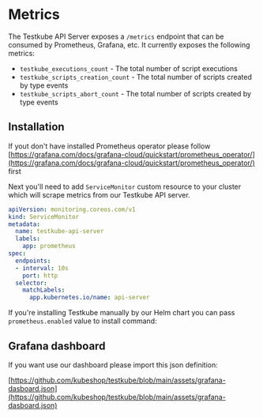 # Metrics

The Testkube API Server exposes a `/metrics` endpoint that can be consumed by Prometheus, Grafana, etc. It
currently exposes the following metrics:

* `testkube_executions_count` - The total number of script executions
* `testkube_scripts_creation_count` - The total number of scripts created by type events
* `testkube_scripts_abort_count` - The total number of scripts created by type events

## Installation

If yout don't have installed Prometheus operator please follow [https://grafana.com/docs/grafana-cloud/quickstart/prometheus_operator/](https://grafana.com/docs/grafana-cloud/quickstart/prometheus_operator/) first

Next you'll need to add `ServiceMonitor` custom resource to your cluster which will scrape metrics from our
Testkube API server.

```yaml
apiVersion: monitoring.coreos.com/v1
kind: ServiceMonitor
metadata:
  name: testkube-api-server
  labels:
    app: prometheus
spec:
  endpoints:
  - interval: 10s
    port: http
  selector:
    matchLabels:
      app.kubernetes.io/name: api-server
```

If you're installing Testkube manually by our Helm chart you can pass `prometheus.enabled` value to install
command:

## Grafana dashboard

If you want use our dashboard please import this json definition:

[https://github.com/kubeshop/testkube/blob/main/assets/grafana-dasboard.json](https://github.com/kubeshop/testkube/blob/main/assets/grafana-dasboard.json)
